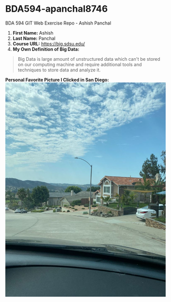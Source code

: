 # BDA594-apanchal8746
BDA 594 GIT Web Exercise Repo - Ashish Panchal

1. **First Name:** Ashish
2. **Last Name:** Panchal
3. **Course URL:** https://big.sdsu.edu/
4. **My Own Definition of Big Data:** 
> Big Data is large amount of unstructured data which can't be stored on our computing machine and require additional tools and techniques to store data and analyze it.

**Personal Favorite Picture I Clicked in San Diego:**
![San Diego Poway Street](https://github.com/apanchal8746/BDA594-apanchal8746/blob/main/SD%20Pic.jpeg)

